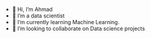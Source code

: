 - 👋 Hi, I’m Ahmad
- 👀 I’m a data scientist
- 🌱 I’m currently learning Machine Learning.
- 💞️ I’m looking to collaborate on Data science projects

<!---
SirTee12/SirTee12 is a ✨ special ✨ repository because its `README.md` (this file) appears on your GitHub profile.
You can click the Preview link to take a look at your changes.
--->

